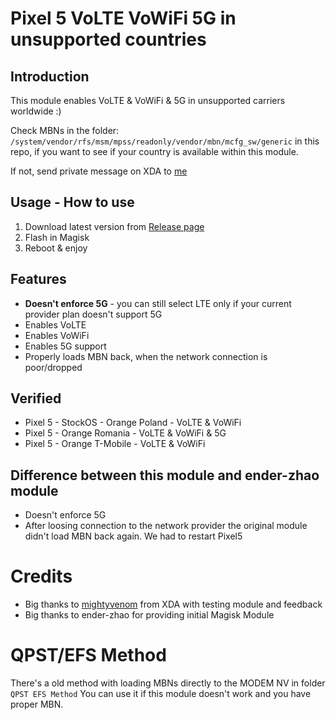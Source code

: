 # Pixel 5 VoLTE VoWiFi 5G in unsupported countries
## Introduction
This module enables VoLTE & VoWiFi & 5G in unsupported carriers worldwide :)

Check MBNs in the folder: `/system/vendor/rfs/msm/mpss/readonly/vendor/mbn/mcfg_sw/generic` in this repo, if you want to see if your country is available within this module.

If not, send private message on XDA to [me](https://forum.xda-developers.com/m/vortuks.5945472/)

## Usage - How to use
1. Download latest version from [Release page](https://github.com/stanislawrogasik/Pixel5-VoLTE-VoWiFi/releases)
2. Flash in Magisk
3. Reboot & enjoy 

## Features
- **Doesn't enforce 5G** - you can still select LTE only if your current provider plan doesn't support 5G
- Enables VoLTE
- Enables VoWiFi
- Enables 5G support
- Properly loads MBN back, when the network connection is poor/dropped

## Verified
- Pixel 5 - StockOS - Orange Poland - VoLTE & VoWiFi
- Pixel 5 - Orange Romania - VoLTE & VoWiFi & 5G
- Pixel 5 - Orange T-Mobile - VoLTE & VoWiFi

## Difference between this module and ender-zhao module
- Doesn't enforce 5G
- After loosing connection to the network provider the original module didn't load MBN back again. We had to restart Pixel5

# Credits
- Big thanks to [mightyvenom](https://forum.xda-developers.com/m/mightyvenom.4163960/) from XDA with testing module and feedback
- Big thanks to ender-zhao for providing initial Magisk Module

# QPST/EFS Method
There's a old method with loading MBNs directly to the MODEM NV in folder `QPST EFS Method`
You can use it if this module doesn't work and you have proper MBN.
